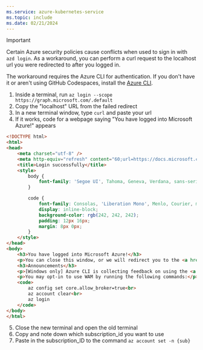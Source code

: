 ```yaml
---
ms.service: azure-kubernetes-service
ms.topic: include
ms.date: 02/21/2024
---
```


> [!IMPORTANT]
> Certain Azure security policies cause conflicts when used to sign in with `azd login`. As a workaround, you can perform a curl request to the localhost url you were redirected to after you logged in.

The workaround requires the Azure CLI for authentication. If you don't have it or aren't using GitHub Codespaces, install the [Azure CLI][install-azure-cli].

1. Inside a terminal, run `az login --scope https://graph.microsoft.com/.default` 
2. Copy the "localhost" URL from the failed redirect
3. In a new terminal window,  type `curl` and paste your url
4. If it works, code for a webpage saying "You have logged into Microsoft Azure!" appears

```html
<!DOCTYPE html>
<html>
<head>
    <meta charset="utf-8" />
    <meta http-equiv="refresh" content="60;url=https://docs.microsoft.com/cli/azure/">
    <title>Login successfully</title>
    <style>
        body {
            font-family: 'Segoe UI', Tahoma, Geneva, Verdana, sans-serif;
        }

        code {
            font-family: Consolas, 'Liberation Mono', Menlo, Courier, monospace;
            display: inline-block;
            background-color: rgb(242, 242, 242);
            padding: 12px 16px;
            margin: 8px 0px;
        }
    </style>
</head>
<body>
    <h3>You have logged into Microsoft Azure!</h3>
    <p>You can close this window, or we will redirect you to the <a href="https://docs.microsoft.com/cli/azure/">Azure CLI documentation</a> in 1 minute.</p>
    <h3>Announcements</h3>
    <p>[Windows only] Azure CLI is collecting feedback on using the <a href="https://learn.microsoft.com/windows/uwp/security/web-account-manager">Web Account Manager</a> (WAM) broker for the login experience.</p>
    <p>You may opt-in to use WAM by running the following commands:</p>
    <code>
        az config set core.allow_broker=true<br>
        az account clear<br>
        az login
    </code>
</body>
</html>
```

5. Close the new terminal and open the old terminal
6. Copy and note down which subscription_id you want to use
7. Paste in the subscription_ID to the command `az account set -n {sub}`

[install-azure-cli]: /cli/azure/install-azure-cli